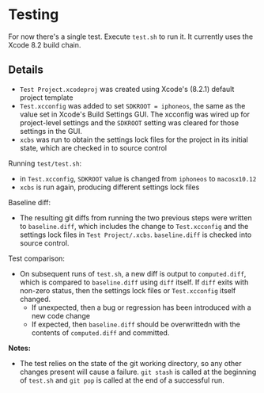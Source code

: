 # Testing

For now there's a single test. Execute `test.sh` to run it. It currently uses the Xcode 8.2 build chain.

## Details

- `Test Project.xcodeproj` was created using Xcode's (8.2.1) default project template
- `Test.xcconfig` was added to set `SDKROOT = iphoneos`, the same as the value set in Xcode's Build Settings GUI. The xcconfig was wired up for project-level settings and the `SDKROOT` setting was cleared for those settings in the GUI.
- `xcbs` was run to obtain the settings lock files for the project in its initial state, which are checked in to source control

Running `test/test.sh`:

- in `Test.xcconfig`, `SDKROOT` value is changed from `iphoneos` to `macosx10.12`
- `xcbs` is run again, producing different settings lock files

Baseline diff:

- The resulting git diffs from running the two previous steps were written to `baseline.diff`, which includes the change to `Test.xcconfig` and the settings lock files in `Test Project/.xcbs`. `baseline.diff` is checked into source control.

Test comparison:

- On subsequent runs of `test.sh`, a new diff is output to `computed.diff`, which is compared to `baseline.diff` using `diff` itself. If `diff` exits with non-zero status, then the settings lock files or `Test.xcconfig` itself changed.
	- If unexpected, then a bug or regression has been introduced with a new code change
	- If expected, then `baseline.diff` should be overwrittedn with the contents of `computed.diff` and committed.

**Notes:**

- The test relies on the state of the git working directory, so any other changes present will cause a failure. `git stash` is called at the beginning of `test.sh` and `git pop` is called at the end of a successful run.
